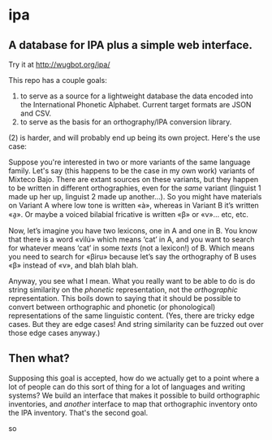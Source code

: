 ipa
===

A database for IPA plus a simple web interface.
--------------------

Try it at http://wugbot.org/ipa/

This repo has a couple goals:

1. to serve as a source for a lightweight database the data encoded into the International Phonetic Alphabet. Current target formats are JSON and CSV.
2. to serve as the basis for an orthography/IPA conversion library.

(2) is harder, and will probably end up being its own project. Here's the use case:

Suppose you're interested in two or more variants of the same language family. Let's say (this happens to be the case in my own work) variants of Mixteco Bajo.  There are extant sources on these variants, but they happen to be written in different orthographies, even for the _same_ variant (linguist 1 made up her up, linguist 2 made up another…). So you might have materials on Variant A where low tone is written «à», whereas in Variant B it’s written «a̱». Or maybe a voiced bilabial fricative is written «β» or «v»… etc, etc. 

Now, let’s imagine you have two lexicons, one in A and one in B. You know that there is a word «vìlú» which means ‘cat’ in A, and you want to search for whatever means ‘cat’ in some _texts_ (not a lexicon!) of B. Which means you need to search for «βiru» because let’s say the orthography of B uses «β» instead of «v», and blah blah blah.

Anyway, you see what I mean. What you really want to be able to do is do string similarity on the _phonetic_ representation, not the _orthographic_ representation. This boils down to saying that it should be possible to convert between orthographic and phonetic (or phonological) representations of the same linguistic content. (Yes, there are tricky edge cases. But they are edge cases! And string similarity can be fuzzed out over those edge cases anyway.)

Then what?
----------

Supposing this goal is accepted, how do we actually get to a point where a lot of people can do this sort of thing for a lot of languages and writing systems? We build an interface that makes it possible to build orthographic inventories, and _another_ interface to map that orthographic inventory onto the IPA inventory. That's the second goal.

so
